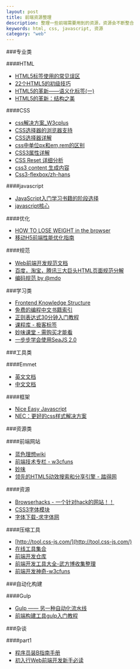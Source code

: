 ```yaml
---
layout: post
title: 前端资源整理
description: 整理一些前端需要用到的资源，资源会不断整合
keywords: html, css, javascript, 资源
category: "web"
---
```


<style>
.lotus-post h2{}
.lotus-post h3{ font-size: 22px;}
.lotus-post h4{ font-size: 16px;}
.lotus-post ul{ margin-left: 2em; margin-bottom: 5px;}
.lotus-post li{ font-size: 14px;}
.lotus-post p{ margin-bottom: 0.2em;}
</style>

<script>
$(document).ready(function() {
    //为超链接加上target='_blank'属性
    $('a[href^="http"]').each(function() {
        $(this).attr({
            'target' : '_blank',
            'rel' : 'nofollow'
        });
    });
});
</script>

###专业类

####HTML

- [HTML5标签使用的常见误区](http://ued.sina.com.cn/?p=726)
- [22个HTML5的初级技巧](http://stylechen.com/22-html5-tips.html) 
- [HTML5的革新——语义化标签(一)](http://www.html5jscss.com/html5-semantics-section.html)
- [HTML5的革新：结构之美](http://mrthink.net/html5-simple-structure/)

####CSS

- [css解决方案_W3cplus](http://www.w3cplus.com/solution/index/index.html)
- [CSS选择器的浏览器支持](http://labs.qianduan.net/css-selector/)
- [CSS选择器详解](http://www.uisdc.com/css-selector)
- [css中单位px和em,rem的区别 ](http://www.cnblogs.com/leejersey/p/3662612.html)
- [CSS3属性详解](http://www.w3cplus.com/blog/tags/250.html)
- [CSS Reset 详细分析](http://www.ituring.com.cn/article/49353)
- [css3 content 生成内容](http://www.w3cplus.com/solution/css3content/css3content.html)
- [Css3-flexbox/zh-hans](http://www.w3.org/html/ig/zh/wiki/Css3-flexbox/zh-hans#.E4.BC.B8.E7.BC.A9.E8.A1.8C.E6.8D.A2.E8.A1.8C_.E2.80.95.E3.80.8Cflex-wrap.E3.80.8D.E5.B1.9E.E6.80.A7)

####javascript

- [JavaScript入门学习书籍的阶段选择](http://www.planabc.net/2008/01/30/javascript_books_recommend/)
- [javascript核心](http://weizhifeng.net/javascript-the-core.html)

####优化

- [HOW TO LOSE WEIGHT in the browser](http://browserdiet.com/zh/)
- [移动H5前端性能优化指南](http://isux.tencent.com/h5-performance.html)

####规范

- [Web前端开发规范文档](https://cnodejs.org/topic/55dec742c61f30df2e65ebda)
- [百度，淘宝，腾讯三大巨头HTML页面规范分解](http://www.w3cfuns.com/blog-5440229-5402622.html)
- [编码规范 by @mdo](http://www.css88.com/doc/codeguide/)

###学习类

- [Frontend Knowledge Structure](http://html5ify.com/fks/)
- [免费的编程中文书籍索引](http://siberiawolf.com/free_programming/index.html)
- [正则表达式30分钟入门教程](http://deerchao.net/tutorials/regex/regex.htm)
- [课程库 - 极客标签](http://www.gbtags.com/gb/gblibrary.htm)
- [妙味课堂 - 需购买才能看](http://www.miaov.com/2013/download/video_download.html)
- [一步步学会使用SeaJS 2.0](http://my.oschina.net/smile622/blog/217889)

###工具类

####Emmet

- [英文文档](http://docs.emmet.io/)
- [中文文档](http://yanxyz.github.io/emmet-docs/)

####框架
    
- [Nice Easy Javascript](http://nej.netease.com/)
- [NEC：更好的css样式解决方案](http://nec.netease.com/)

###资源类

####前端网站

- [蓝色理想wiki](http://wiki.blueidea.com/index.php?title=%E9%A6%96%E9%A1%B5)
- [前端技术专栏 - w3cfuns](http://www.w3cfuns.com/forum.php?gid=126)
- [妙味](http://bbs.miaov.com/forum.php)
- [领先的HTML5动效搜索和分享引擎 - 踏得网](http://techbrood.com/)

####资源

- [Browserhacks - 一个针对hack的网站！！](http://browserhacks.com/#browserhacks)
- [CSS3字体模块](http://www.w3.org/html/ig/zh/wiki/Css3-fonts)
- [字体下载-求字体网](http://www.qiuziti.com/)

####压缩工具

- [http://tool.css-js.com/](http://tool.css-js.com/)
- [在线工具集合](http://tool.oschina.net/)
- [前端开发仓库](http://code.ciaoca.com/)
- [前端开发工具大全-武方博收集整理](http://www.wufangbo.com/web-development-tools-list/)
- [前端开发神奇-w3cfuns](http://www.w3cfuns.com/tools.php)

###自动化构建

####Gulp

- [Gulp —— 另一种自动化流水线](http://zhuanlan.zhihu.com/TLA42/19691575)
- [前端构建工具gulp入门教程](http://segmentfault.com/a/1190000000372547)

###杂谈

####part1

- [程序员装B指南手册](http://ziren.org/hobby/the-programmer-loaded-b-guidebook.html)
- [初入行Web前端开发新手必读](http://www.w3cfuns.com/article-1844-1-1.html)
